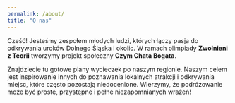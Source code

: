 ```yaml
---
permalink: /about/
title: "O nas"
---
```


Cześć! Jesteśmy zespołem młodych ludzi, których łączy pasja do odkrywania uroków Dolnego Śląska i okolic. W ramach olimpiady **Zwolnieni z Teorii** tworzymy projekt społeczny **Czym Chata Bogata**. 

Znajdziecie tu gotowe plany wycieczek po naszym regionie. Naszym celem jest inspirowanie innych do poznawania lokalnych atrakcji i odkrywania miejsc, które często pozostają niedocenione. Wierzymy, że podróżowanie może być proste, przystępne i pełne niezapomnianych wrażeń!
